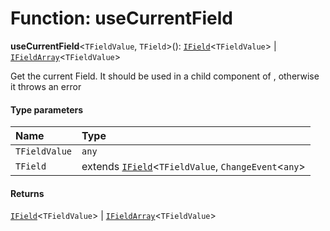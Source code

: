 # Function: useCurrentField

**useCurrentField**<`TFieldValue`, `TField`>(): [`IField`](/en/auto-docs/editor/interfaces/IField.md)<`TFieldValue`> | [`IFieldArray`](/en/auto-docs/editor/interfaces/IFieldArray.md)<`TFieldValue`>

Get the current Field. It should be used in a child component of <Field />, otherwise it throws an error

#### Type parameters

| Name | Type |
| :------ | :------ |
| `TFieldValue` | `any` |
| `TField` | extends [`IField`](/en/auto-docs/editor/interfaces/IField.md)<`TFieldValue`, `ChangeEvent`<`any`> | `TFieldValue`> | [`IFieldArray`](/en/auto-docs/editor/interfaces/IFieldArray.md)<`TFieldValue`> = [`IField`](/en/auto-docs/editor/interfaces/IField.md)<`TFieldValue`, `ChangeEvent`<`any`> | `TFieldValue`> |

#### Returns

[`IField`](/en/auto-docs/editor/interfaces/IField.md)<`TFieldValue`> | [`IFieldArray`](/en/auto-docs/editor/interfaces/IFieldArray.md)<`TFieldValue`>

